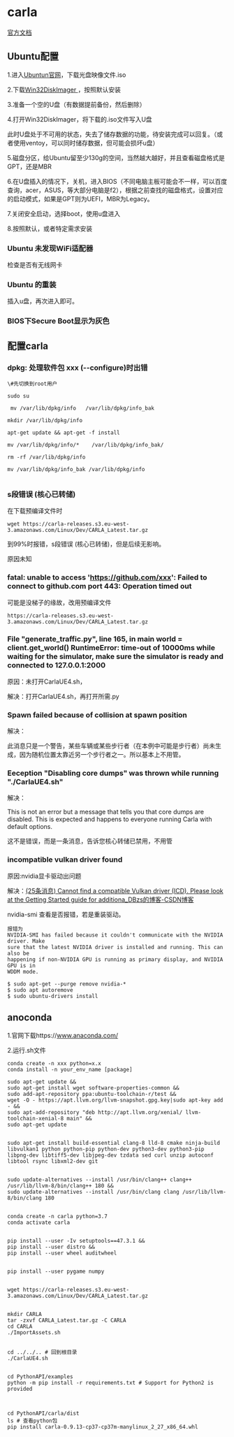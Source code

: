 # carla

[官方文档](http://carla.org/)

## Ubuntu配置

1.进入[Ubuntun官网](https://cn.ubuntu.com/download/desktop)，下载光盘映像文件.iso

2.下载[Win32DiskImager ](https://sourceforge.net/projects/win32diskimager/)，按照默认安装

3.准备一个空的U盘（有数据提前备份，然后删除）

4.打开Win32DiskImager，将下载的.iso文件写入U盘

  此时U盘处于不可用的状态，失去了储存数据的功能，待安装完成可以回复。（或者使用ventoy，可以同时储存数据，但可能会损坏u盘）

5.磁盘分区，给Ubuntu留至少130g的空间，当然越大越好，并且查看磁盘格式是GPT，还是MBR

6.在U盘插入的情况下，关机，进入BIOS（不同电脑主板可能会不一样，可以百度查询，acer，ASUS，等大部分电脑是f2），根据之前查找的磁盘格式，设置对应的启动模式，如果是GPT则为UEFI，MBR为Legacy。

7.关闭安全启动，选择boot，使用u盘进入

8.按照默认，或者特定需求安装

### Ubuntu 未发现WiFi适配器

检查是否有无线网卡



### Ubuntu 的重装

插入u盘，再次进入即可。



### BIOS下Secure Boot显示为灰色





## 配置carla

### dpkg: 处理软件包 xxx (--configure)时出错

```
\#先切换到root用户

sudo su         

 mv /var/lib/dpkg/info   /var/lib/dpkg/info_bak

mkdir /var/lib/dpkg/info

apt-get update && apt-get -f install 

mv /var/lib/dpkg/info/*    /var/lib/dpkg/info_bak/

rm -rf /var/lib/dpkg/info

mv /var/lib/dpkg/info_bak /var/lib/dpkg/info


```



### s段错误 (核心已转储)

在下载预编译文件时

```
wget https://carla-releases.s3.eu-west-3.amazonaws.com/Linux/Dev/CARLA_Latest.tar.gz
```

到99%时报错，s段错误 (核心已转储)，但是后续无影响。

原因未知



### fatal: unable to access 'https://github.com/xxx': Failed to connect to github.com port 443: Operation timed out

可能是没梯子的缘故，改用预编译文件

```
https://carla-releases.s3.eu-west-3.amazonaws.com/Linux/Dev/CARLA_Latest.tar.gz
```



### File "generate_traffic.py", line 165, in main     world = client.get_world() RuntimeError: time-out of 10000ms while waiting for the simulator, make sure the simulator is ready and connected to 127.0.0.1:2000

原因：未打开CarlaUE4.sh，

解决：打开CarlaUE4.sh，再打开所需.py





### Spawn failed because of collision at spawn position

解决：

此消息只是一个警告，某些车辆或某些步行者（在本例中可能是步行者）尚未生成，因为随机位置太靠近另一个步行者之一。所以基本上不用管。



### Eeception "Disabling core dumps" was thrown while running "./CarlaUE4.sh"

解决：

This is not an error but a message that tells you that core dumps are disabled. This is expected and happens to everyone running Carla with default options.

这不是错误，而是一条消息，告诉您核心转储已禁用，不用管



### incompatible vulkan driver found

原因:nvidia显卡驱动出问题

解决：[(25条消息) Cannot find a compatible Vulkan driver (ICD). Please look at the Getting Started guide for additiona_DBzs的博客-CSDN博客](https://blog.csdn.net/weixin_43290709/article/details/121737146)

nvidia-smi 查看是否报错，若是重装驱动。

```
报错为
NVIDIA-SMI has failed because it couldn't communicate with the NVIDIA driver. Make 
sure that the latest NVIDIA driver is installed and running. This can also be 
happening if non-NVIDIA GPU is running as primary display, and NVIDIA GPU is in 
WDDM mode.

```

```
$ sudo apt-get --purge remove nvidia-*
$ sudo apt autoremove
$ sudo ubuntu-drivers install
```



## anoconda

1.官网下载https://www.anaconda.com/

2.运行.sh文件



```
conda create -n xxx python=x.x
conda install -n your_env_name [package]
```





```
sudo apt-get update &&
sudo apt-get install wget software-properties-common &&
sudo add-apt-repository ppa:ubuntu-toolchain-r/test &&
wget -O - https://apt.llvm.org/llvm-snapshot.gpg.key|sudo apt-key add - &&
sudo apt-add-repository "deb http://apt.llvm.org/xenial/ llvm-toolchain-xenial-8 main" &&
sudo apt-get update


sudo apt-get install build-essential clang-8 lld-8 cmake ninja-build libvulkan1 python python-pip python-dev python3-dev python3-pip libpng-dev libtiff5-dev libjpeg-dev tzdata sed curl unzip autoconf libtool rsync libxml2-dev git


sudo update-alternatives --install /usr/bin/clang++ clang++ /usr/lib/llvm-8/bin/clang++ 180 &&
sudo update-alternatives --install /usr/bin/clang clang /usr/lib/llvm-8/bin/clang 180


conda create -n carla python=3.7
conda activate carla


pip install --user -Iv setuptools==47.3.1 &&
pip install --user distro &&
pip install --user wheel auditwheel


pip install --user pygame numpy


wget https://carla-releases.s3.eu-west-3.amazonaws.com/Linux/Dev/CARLA_Latest.tar.gz


mkdir CARLA
tar -zxvf CARLA_Latest.tar.gz -C CARLA
cd CARLA
./ImportAssets.sh


cd ../../.. # 回到根目录
./CarlaUE4.sh


cd PythonAPI/examples
python -m pip install -r requirements.txt # Support for Python2 is provided



cd PythonAPI/carla/dist
ls # 查看python包
pip install carla-0.9.13-cp37-cp37m-manylinux_2_27_x86_64.whl

```


